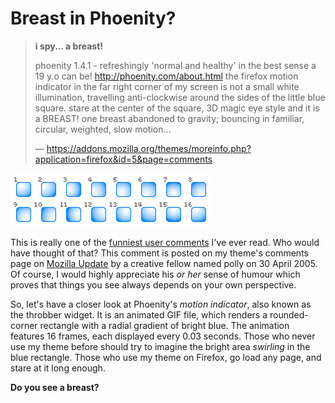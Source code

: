 Breast in Phoenity?
===

> **i spy... a breast!**
>
> phoenity 1.4.1 - refreshingly 'normal and healthy' in the best sense a 19 y.o can be! http://phoenity.com/about.html the firefox motion indicator in the far right corner of my screen is not a small white illumination, travelling anti-clockwise around the sides of the little blue square. stare at the center of the square, 3D magic eye style and it is a BREAST! one breast abandoned to gravity; bouncing in familiar, circular, weighted, slow motion...
>
> — <https://addons.mozilla.org/themes/moreinfo.php?application=firefox&id=5&page=comments>

![16 frames of the animated throbber GIF image file in the Phoenity theme for Firefox](../images/artwork/icons/phoenity_throbber_motion_indicator_animated_16_frames.png)

This is really one of the [funniest user comments](https://addons.mozilla.org/themes/moreinfo.php?application=firefox&id=5&page=comments "Phoenity - User Comments") I've ever read. Who would have thought of that? This comment is posted on my theme's comments page on [Mozilla Update](https://addons.mozilla.org/) by a creative fellow named polly on 30 April 2005. Of course, I would highly appreciate his *or her* sense of humour which proves that things you see always depends on your own perspective.

So, let's have a closer look at Phoenity's *motion indicator*, also known as the throbber widget. It is an animated GIF file, which renders a rounded-corner rectangle with a radial gradient of bright blue. The animation features 16 frames, each displayed every 0.03 seconds. Those who never use my theme before should try to imagine the bright area *swirling* in the blue rectangle. Those who use my theme on Firefox, go load any page, and stare at it long enough.

**Do you see a breast?**